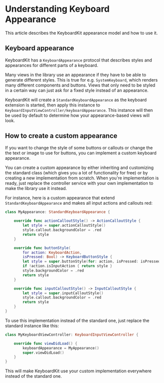 # Understanding Keyboard Appearance

This article describes the KeyboardKit appearance model and how to use it. 


## Keyboard appearance

KeyboardKit has a ``KeyboardAppearance`` protocol that describes styles and appearances for different parts of a keyboard.

Many views in the library use an appearance if they have to be able to generate different styles. This is true for e.g. ``SystemKeyboard``, which renders many different components and buttons. Views that only need to be styled in a certain way can just ask for a fixed style instead of an appearance.

KeyboardKit will create a ``StandardKeyboardAppearance`` as the keyboard extension is started, then apply this instance to ``KeyboardInputViewController/keyboardAppearance``. This instance will then be used by default to determine how your appearance-based views will look.


## How to create a custom appearance

If you want to change the style of some buttons or callouts or change the the text or image to use for buttons, you can implement a custom keyboard appearance.

You can create a custom appearance by either inheriting and customizing the standard class (which gives you a lot of functionality for free) or by creating a new implementation from scratch. When you're implementation is ready, just replace the controller service with your own implementation to make the library use it instead.

For instance, here is a custom appearance that extend ``StandardKeyboardAppearance`` and makes all input actions and callouts red:


```swift
class MyAppearance: StandardKeyboardAppearance {
    
    override func actionCalloutStyle() -> ActionCalloutStyle {
        let style = super.actionCalloutStyle()
        style.callout.backgroundColor = .red
        return style
    }

    override func buttonStyle(
        for action: KeyboardAction,
        isPressed: Bool) -> KeyboardButtonStyle {
        let style = super.buttonStyle(for: action, isPressed: isPressed)
        if !action.isInputAction { return style }
        style.backgroundColor = .red
        return style
    }

    override func inputCalloutStyle() -> InputCalloutStyle {
        let style = super.inputCalloutStyle()
        style.callout.backgroundColor = .red
        return style
    }
}
```

To use this implementation instead of the standard one, just replace the standard instance like this:

```swift
class MyKeyboardViewController: KeyboardInputViewController {

    override func viewDidLoad() {
        keyboardAppearance = MyAppearance()
        super.viewDidLoad()
    }
}
```

This will make KeyboardKit use your custom implementation everywhere instead of the standard one.
